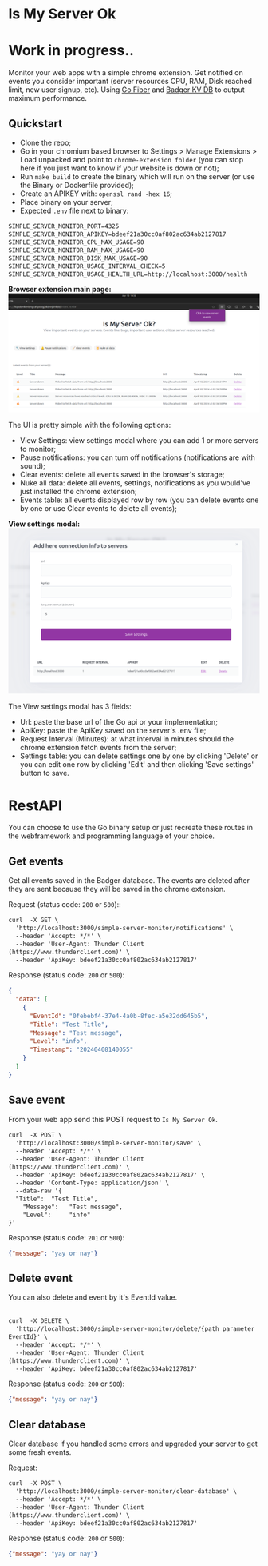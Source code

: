 # Is My Server Ok

# Work in progress..

Monitor your web apps with a simple chrome extension. Get notified on events you consider important (server resources CPU, RAM, Disk reached limit, new user signup, etc). 
Using [Go Fiber](https://gofiber.io/) and [Badger KV DB](https://dgraph.io/docs/badger/) to output maximum performance.  


## Quickstart

- Clone the repo;
- Go in your chromium based browser to Settings > Manage Extensions > Load unpacked and point to `chrome-extension folder` (you can stop here if you just want to know if your website is down or not);
- Run `make build` to create the binary which will run on the server (or use the Binary or Dockerfile provided);
- Create an APIKEY with: `openssl rand -hex 16`;
- Place binary on your server;
- Expected `.env` file next to binary:

```shell
SIMPLE_SERVER_MONITOR_PORT=4325
SIMPLE_SERVER_MONITOR_APIKEY=bdeef21a30cc0af802ac634ab2127817
SIMPLE_SERVER_MONITOR_CPU_MAX_USAGE=90
SIMPLE_SERVER_MONITOR_RAM_MAX_USAGE=90
SIMPLE_SERVER_MONITOR_DISK_MAX_USAGE=90
SIMPLE_SERVER_MONITOR_USAGE_INTERVAL_CHECK=5
SIMPLE_SERVER_MONITOR_USAGE_HEALTH_URL=http://localhost:3000/health
```

**Browser extension main page:**
![](/pics/ismyserverok.png)


The UI is pretty simple with the following options:
- View Settings: view settings modal where you can add 1 or more servers to monitor;
- Pause notifications: you can turn off notifications (notifications are with sound);
- Clear events: delete all events saved in the browser's storage;
- Nuke all data: delete all events, settings, notifications as you would've just installed the chrome extension;
- Events table: all events displayed row by row (you can delete events one by one or use Clear events to delete all events);

**View settings modal:**
![](/pics/settings.png)

The View settings modal has 3 fields:
- Url: paste the base url of the Go api or your implementation;
- ApiKey: paste the ApiKey saved on the server's .env file;
- Request Interval (Minutes): at what interval in minutes should the chrome extension fetch events from the server;
- Settings table: you can delete settings one by one by clicking 'Delete' or you can edit one row by clicking 'Edit' and then clicking 'Save settings' button to save.


# RestAPI

You can choose to use the Go binary setup or just recreate these routes in the webframework and programming language of your choice. 

## Get events

Get all events saved in the Badger database. The events are deleted after they are sent because they will be saved in the chrome extension. 

Request (status code: `200` or `500`)::

```shell
curl  -X GET \
  'http://localhost:3000/simple-server-monitor/notifications' \
  --header 'Accept: */*' \
  --header 'User-Agent: Thunder Client (https://www.thunderclient.com)' \
  --header 'ApiKey: bdeef21a30cc0af802ac634ab2127817'
```

Response (status code: `200` or `500`):

```json
{
  "data": [
    {
      "EventId": "0febebf4-37e4-4a0b-8fec-a5e32dd645b5",
      "Title": "Test Title",
      "Message": "Test message",
      "Level": "info",
      "Timestamp": "20240408140055"
    }
  ]
}
```

## Save event

From your web app send this POST request to `Is My Server Ok`.

```shell
curl  -X POST \
  'http://localhost:3000/simple-server-monitor/save' \
  --header 'Accept: */*' \
  --header 'User-Agent: Thunder Client (https://www.thunderclient.com)' \
  --header 'ApiKey: bdeef21a30cc0af802ac634ab2127817' \
  --header 'Content-Type: application/json' \
  --data-raw '{
  "Title":  "Test Title",
	"Message":   "Test message",
	"Level":     "info"
}'
```

Response (status code: `201` or `500`):

```json
{"message": "yay or nay"}
```

## Delete event

You can also delete and event by it's EventId value.

```shell

curl  -X DELETE \
  'http://localhost:3000/simple-server-monitor/delete/{path parameter EventId}' \
  --header 'Accept: */*' \
  --header 'User-Agent: Thunder Client (https://www.thunderclient.com)' \
  --header 'ApiKey: bdeef21a30cc0af802ac634ab2127817'

```

Response (status code: `200` or `500`):

```json
{"message": "yay or nay"}
```


## Clear database

Clear database if you handled some errors and upgraded your server to get some fresh events.

Request:

```shell
curl  -X POST \
  'http://localhost:3000/simple-server-monitor/clear-database' \
  --header 'Accept: */*' \
  --header 'User-Agent: Thunder Client (https://www.thunderclient.com)' \
  --header 'ApiKey: bdeef21a30cc0af802ac634ab2127817'
```

Response (status code: `200` or `500`):

```json
{"message": "yay or nay"}
```

